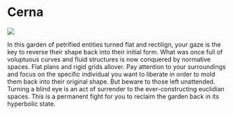 # Cerna

![](https://d2w9rnfcy7mm78.cloudfront.net/7274483/original_3e230637c3852d6930115e8d22c52385.jpg?1589402675?bc=0)

In this garden of petrified entities turned flat and rectilign, your gaze is the key to reverse their shape back into their initial form. What was once full of voluptuous curves and fluid structures is now conquered by normative spaces. Flat plans and rigid grids allover. Pay attention to your surroundings and focus on the specific individual you want to liberate in order to mold them back into their original shape. But beware to those left unattended. Turning a blind eye is an act of surrender to the ever-constructing euclidian spaces. This is a permanent fight for you to reclaim the garden back in its hyperbolic state.